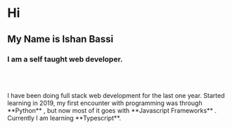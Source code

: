 # Hi
## My  Name is **Ishan Bassi**
### I am a self taught web developer.
<br  />
<br  />

<p className=```js {styles.bio.toString()}>I have been doing full stack web development for the last one year. Started learning in 2019, my first encounter with programming was through **Python** , but now most of it goes with **Javascript Frameworks** . Currently I am learning **Typescript**.</p>












